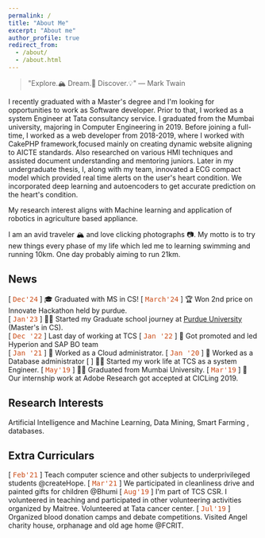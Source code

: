 ```yaml
---
permalink: /
title: "About Me"
excerpt: "About me"
author_profile: true
redirect_from: 
  - /about/
  - /about.html
---
```


> "Explore.<span style="font-style: normal">🏔</span> Dream.<span style="font-style: normal">💭</span> Discover.<span style="font-style: normal">💡</span>" ― Mark Twain

I recently graduated with a Master's degree and I'm looking for opportunities to work as Software developer. Prior to that, I worked as a system Engineer at Tata consultancy service. I graduated from the Mumbai university,  majoring in Computer Engineering in 2019. Before joining a full-time, I worked as a web developer from 2018-2019, where I worked with CakePHP framework,focused mainly on creating dynamic website aligning to AICTE standards. Also researched on various HMI techniques and assisted document understanding and mentoring juniors. Later in my undergraduate thesis, I, along with my team, innovated a ECG compact model which provided real time alerts on the user's heart condition. We incorporated deep learning and autoencoders to get accurate prediction on the heart's condition.

My research interest aligns with Machine learning and application of robotics in agriculture based appliance. 

I am an avid traveler 🏔 and love clicking photographs 📷. 
My motto is to try new things every phase of my life which led me to learning swimming and running 10km. One day probably aiming to run 21km.

<!-- monospace in html, ref: https://www.w3schools.com/tags/tag_tt.asp -->

News
------

[ <span style="font-family:'Lucida Console', monospace;color: #cb4b16;">Dec'24</span> ] 🎓 Graduated with MS in CS!
[ <span style="font-family:'Lucida Console', monospace;color: #cb4b16;">March'24</span> ] 🏆 Won 2nd price on Innovate Hackathon held by purdue.   
[ <span style="font-family:'Lucida Console', monospace;color: #cb4b16;">Jan'23</span> ] 🧑‍🏫 Started my Graduate school journey at [Purdue University](https://purdue.edu/) (Master's in CS).  
[ <span style="font-family:'Lucida Console', monospace;color: #cb4b16;">Dec '22</span> ] Last day of working at TCS
[ <span style="font-family:'Lucida Console', monospace;color: #cb4b16;">Jan '22</span> ] 🎉 Got promoted and led Hyperion and SAP BO team  
[ <span style="font-family:'Lucida Console', monospace;color: #cb4b16;">Jan '21</span> ] 🎉 Worked as a Cloud administrator.
[ <span style="font-family:'Lucida Console', monospace;color: #cb4b16;">Jan '20</span> ] 🎉 Worked as a Database administrator
[ <span style="font-family:'Lucida Console', monospace;color: #cb4b16;"></span> ] 🧑‍💻 Started my work life at TCS as a system Engineer.
[ <span style="font-family:'Lucida Console', monospace;color: #cb4b16;">May'19</span> ] 🧑‍🎓 Graduated from Mumbai University.
[ <span style="font-family:'Lucida Console', monospace;color: #cb4b16;">Mar'19</span> ] 📄 Our internship work at Adobe Research got accepted at CICLing 2019.



Research Interests
------
Artificial Intelligence and Machine Learning, Data Mining, Smart Farming , databases. 

Extra Curriculars
------  
[ <span style="font-family:'Lucida Console', monospace;color: #cb4b16;">Feb'21</span> ] Teach computer science and other subjects to underprivileged students @createHope.
[ <span style="font-family:'Lucida Console', monospace;color: #cb4b16;">Mar'21</span> ] We participated in cleanliness drive and painted gifts for children @Bhumi
[ <span style="font-family:'Lucida Console', monospace;color: #cb4b16;">Aug'19</span> ] I'm part of TCS CSR. I volunteered in teaching and participated in other volunteering activities organized by Maitree. Volunteered at Tata cancer center.
[ <span style="font-family:'Lucida Console', monospace;color: #cb4b16;">Jul'19</span> ] Organized blood donation camps and debate competitions. Visited Angel charity house, orphanage and old age home @FCRIT.
